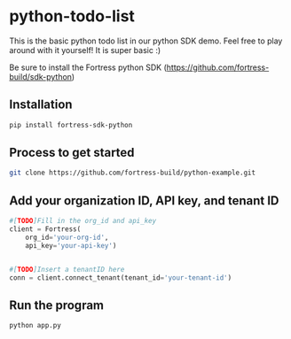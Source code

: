 # python-todo-list

This is the basic python todo list in our python SDK demo. Feel free to play around with it yourself! It is super basic :)

Be sure to install the Fortress python SDK (https://github.com/fortress-build/sdk-python)

## Installation

```bash
pip install fortress-sdk-python
```

## Process to get started

```bash
git clone https://github.com/fortress-build/python-example.git
```

## Add your organization ID, API key, and tenant ID

```python
#[TODO]Fill in the org_id and api_key
client = Fortress(
    org_id='your-org-id',
    api_key='your-api-key')


#[TODO]Insert a tenantID here
conn = client.connect_tenant(tenant_id='your-tenant-id')

```

## Run the program

```bash
python app.py
```
